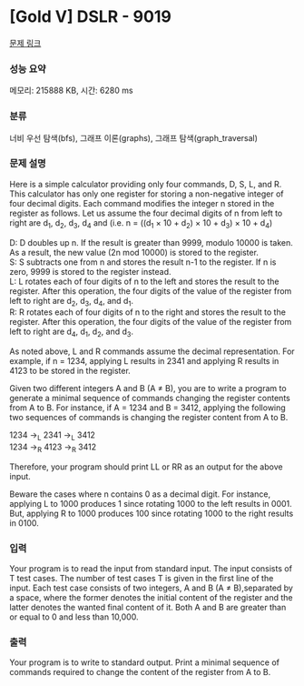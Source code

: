 # [Gold V] DSLR - 9019 

[문제 링크](https://www.acmicpc.net/problem/9019) 

### 성능 요약

메모리: 215888 KB, 시간: 6280 ms

### 분류

너비 우선 탐색(bfs), 그래프 이론(graphs), 그래프 탐색(graph_traversal)

### 문제 설명

<p>Here is a simple calculator providing only four commands, D, S, L, and R. This calculator has only one register for storing a non-negative integer of four decimal digits. Each command modifies the integer n stored in the register as follows. Let us assume the four decimal digits of n from left to right are d<sub>1</sub>, d<sub>2</sub>, d<sub>3</sub>, d<sub>4</sub> and (i.e. n = ((d<sub>1</sub> × 10 + d<sub>2</sub>) × 10 + d<sub>3</sub>) × 10 + d<sub>4</sub>)</p>

<p>D: D doubles up n. If the result is greater than 9999, modulo 10000 is taken. As a result, the new value (2n mod 10000) is stored to the register.<br>
S: S subtracts one from n and stores the result n-1 to the register. If n is zero, 9999 is stored to the register instead.<br>
L: L rotates each of four digits of n to the left and stores the result to the register. After this operation, the four digits of the value of the register from left to right are d<sub>2</sub>, d<sub>3</sub>, d<sub>4</sub>, and d<sub>1</sub>.<br>
R: R rotates each of four digits of n to the right and stores the result to the register. After this operation, the four digits of the value of the register from left to right are d<sub>4</sub>, d<sub>1</sub>, d<sub>2</sub>, and d<sub>3</sub>.</p>

<p>As noted above, L and R commands assume the decimal representation. For example, if n = 1234, applying L results in 2341 and applying R results in 4123 to be stored in the register.</p>

<p>Given two different integers A and B (A ≠ B), you are to write a program to generate a minimal sequence of commands changing the register contents from A to B. For instance, if A = 1234 and B = 3412, applying the following two sequences of commands is changing the register content from A to B.</p>

<p>1234 →<sub>L</sub> 2341 →<sub>L</sub> 3412<br>
1234 →<sub>R</sub> 4123 →<sub>R</sub> 3412</p>

<p>Therefore, your program should print LL or RR as an output for the above input.</p>

<p>Beware the cases where n contains 0 as a decimal digit. For instance, applying L to 1000 produces 1 since rotating 1000 to the left results in 0001. But, applying R to 1000 produces 100 since rotating 1000 to the right results in 0100. </p>

### 입력 

 <p>Your program is to read the input from standard input. The input consists of T test cases. The number of test cases T is given in the first line of the input. Each test case consists of two integers, A and B (A ≠ B),separated by a space, where the former denotes the initial content of the register and the latter denotes the wanted final content of it. Both A and B are greater than or equal to 0 and less than 10,000.</p>

### 출력 

 <p>Your program is to write to standard output. Print a minimal sequence of commands required to change the content of the register from A to B.</p>

